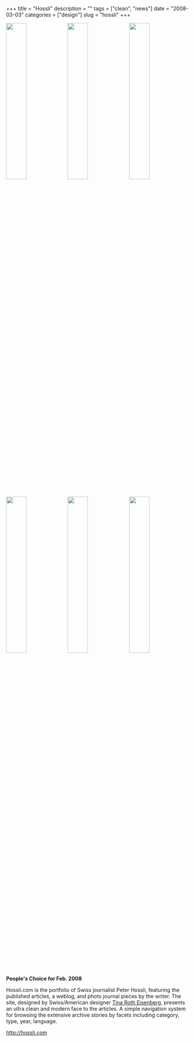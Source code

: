 +++
title = "Hossli"
description = ""
tags = ["clean", "news"]
date = "2008-03-03"
categories = ["design"]
slug = "hossli"
+++


<div id="screens-thumbs" class="clearfix mt1-5">
<a href="http://media.konigi.com/design/hossli-1.jpg" class="group" rel="group"><img src="http://media.konigi.com/design/hossli-1.png" alt="" class="thumb" style="width: 33%; max-width: 33%;padding: 0 1px 1px 0" /></a><a href="http://media.konigi.com/design/hossli-2.jpg" class="group" rel="group"><img src="http://media.konigi.com/design/hossli-2.png" alt="" class="thumb" style="width: 33%; max-width: 33%;padding: 0 1px 1px 0" /></a><a href="http://media.konigi.com/design/hossli-3.jpg" class="group" rel="group"><img src="http://media.konigi.com/design/hossli-3.png" alt="" class="thumb" style="width: 33%; max-width: 33%;padding: 0 1px 1px 0" /></a><a href="http://media.konigi.com/design/hossli-4.jpg" class="group" rel="group"><img src="http://media.konigi.com/design/hossli-4.png" alt="" class="thumb" style="width: 33%; max-width: 33%;padding: 0 1px 1px 0" /></a><a href="http://media.konigi.com/design/hossli-5.jpg" class="group" rel="group"><img src="http://media.konigi.com/design/hossli-5.png" alt="" class="thumb" style="width: 33%; max-width: 33%;padding: 0 1px 1px 0" /></a><a href="http://media.konigi.com/design/hossli-6.jpg" class="group" rel="group"><img src="http://media.konigi.com/design/hossli-6.png" alt="" class="thumb" style="width: 33%; max-width: 33%;padding: 0 1px 1px 0" /></a>
</div>   
<p><strong>People's Choice for Feb. 2008</strong></p>
<p>Hossli.com is the portfolio of Swiss journalist Peter Hossli, featuring the published articles, a weblog, and photo journal pieces by the writer. The site, designed by Swiss/American designer <a href="http://swissmiss.typepad.com/">Tina Roth Eisenberg</a>, presents an ultra clean and modern face to the articles. A simple navigation system for browsing the extensive archive stories by facets including category, type, year, language.</p>
<p><a href="http://hossli.com/">http://hossli.com</a></p>  
